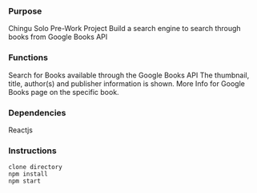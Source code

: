 ### Purpose
Chingu Solo Pre-Work Project
Build a search engine to search through books from Google Books API

### Functions
Search for Books available through the Google Books API
The thumbnail, title, author(s) and publisher information is shown.
More Info for Google Books page on the specific book.

### Dependencies
Reactjs

### Instructions
```
clone directory
npm install
npm start
```
